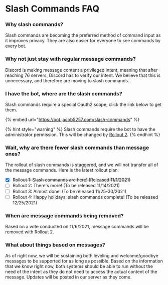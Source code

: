 # Slash Commands FAQ

### Why slash commands?

Slash commands are becoming the preferred method of command input as it improves privacy. They are also easier for everyone to see commands by every bot.

### Why not just stay with regular message commands?

Discord is making message content a privileged intent, meaning that after reaching 76 servers, Discord has to verify our intent. We believe that this is unnecessary, and therefore are moving to slash commands.

### I have the bot, where are the slash commands?

Slash commands require a special Oauth2 scope, click the link below to get them.

{% embed url="https://bot.jacob5257.com/slash-commands" %}

{% hint style="warning" %}
Slash commands require the bot to have the administrator permission. This will be changed by [Rollout 2](slash-commands-faq.md#wait-why-are-there-fewer-slash-commands-than-message-ones).
{% endhint %}

### Wait, why are there fewer slash commands than message ones?

The rollout of slash commands is staggered, and we will not transfer all of the message commands. Here is the latest rollout plan:

* [x] ~~Rollout 1: Slash commands are here! (Released 11/1/2021)~~
* [ ] Rollout 2: There's more! (To be released 11/14/2021)
* [ ] Rollout 3: Almost done! (To be released 11/25-30/2021)
* [ ] Rollout 4: Happy holidays: slash commands complete! (To be released 12/25/2021)

### When are message commands being removed?

Based on a vote conducted on 11/6/2021, message commands will be removed with Rollout 2.

### What about things based on messages?

As of right now, we will be sustaining both leveling and welcome/goodbye messages to be supported for as long as possible. Based on the information that we know right now, both systems should be able to run without the need of the intent as they do not need to access the actual content of the message. Updates will be posted in our server as they come.

###
